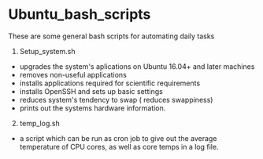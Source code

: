 # Ubuntu_bash_scripts
These are some general bash scripts for automating daily tasks
1. Setup_system.sh 
- upgrades the system's aplications on Ubuntu 16.04+ and later machines
- removes non-useful applications
- installs applications required for scientific requirements
- installs OpenSSH and sets up basic settings
- reduces system's tendency to swap ( reduces swappiness)
- prints out the systems hardware information.

2. temp_log.sh
- a script which can be run as cron job to give out the average temperature of CPU cores, as well as core temps in a log file. 

